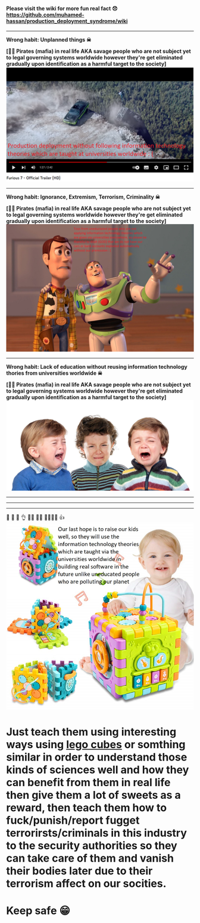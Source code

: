 #### Please visit the wiki for more fun real fact 😞 https://github.com/muhamed-hassan/production_deployment_syndrome/wiki

***

**Wrong habit: Unplanned things ☠** 

**[🏴‍☠️ Pirates (mafia) in real life AKA savage people who are not subject yet to legal governing systems worldwide however they're get eliminated gradually upon identification as a harmful target to the society]**
![](https://github.com/muhamed-hassan/production_deployment_syndrome/blob/master/comics/fast_furious_similarity.png)

***

**Wrong habit: Ignorance, Extremism, Terrorism, Criminality ☠** 

**[🏴‍☠️ Pirates (mafia) in real life AKA savage people who are not subject yet to legal governing systems worldwide however they're get eliminated gradually upon identification as a harmful target to the society]**
![](https://github.com/muhamed-hassan/production_deployment_syndrome/blob/master/comics/toys_everywhere_similarity.jpg)

***

**Wrong habit: Lack of education without reusing information technology thories from universities worldwide ☠** 

**[🏴‍☠️ Pirates (mafia) in real life AKA savage people who are not subject yet to legal governing systems worldwide however they're get eliminated gradually upon identification as a harmful target to the society]**
![](https://github.com/muhamed-hassan/production_deployment_syndrome/blob/master/comics/crying-kids-due-to-lack-of-education.jpg)

***
***
***

💪 🙏 🙌 👌 👨‍🎓 👩‍🎓 👨‍👨‍👧‍👦 👍
![](https://github.com/muhamed-hassan/production_deployment_syndrome/blob/master/comics/strong_kids.jpg)

# Just teach them using interesting ways using [lego cubes](https://en.wikipedia.org/wiki/Lego) or somthing similar in order to understand those kinds of sciences well and how they can benefit from them in real life then give them a lot of sweets as a reward, then teach them how to fuck/punish/report fugget terrorirsts/criminals in this industry to the security authorities so they can take care of them and vanish their bodies later due to their terrorism affect on our socities.

# Keep safe 😁


